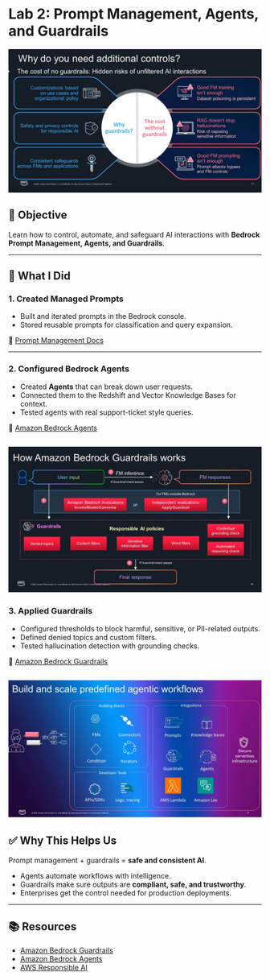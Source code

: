 # Lab 2: Prompt Management, Agents, and Guardrails  
![Knowledge Base](../images/g1.png)
## 🎯 Objective  
Learn how to control, automate, and safeguard AI interactions with **Bedrock Prompt Management, Agents, and Guardrails**.  

---

## 📝 What I Did  

### 1. Created Managed Prompts  
- Built and iterated prompts in the Bedrock console.  
- Stored reusable prompts for classification and query expansion.  

🔗 [Prompt Management Docs](https://docs.aws.amazon.com/bedrock/latest/userguide/prompt-management.html)  

---

### 2. Configured Bedrock Agents  
- Created **Agents** that can break down user requests.  
- Connected them to the Redshift and Vector Knowledge Bases for context.  
- Tested agents with real support-ticket style queries.  

🔗 [Amazon Bedrock Agents](https://docs.aws.amazon.com/bedrock/latest/userguide/agents.html)  

![Knowledge Base](../images/g2.png)
---

### 3. Applied Guardrails  
- Configured thresholds to block harmful, sensitive, or PII-related outputs.  
- Defined denied topics and custom filters.  
- Tested hallucination detection with grounding checks.  

🔗 [Amazon Bedrock Guardrails](https://docs.aws.amazon.com/bedrock/latest/userguide/guardrails.html)  

![Knowledge Base](../images/ag1.png)
---

## ✅ Why This Helps Us  
Prompt management + guardrails = **safe and consistent AI**.  
- Agents automate workflows with intelligence.  
- Guardrails make sure outputs are **compliant, safe, and trustworthy**.  
- Enterprises get the control needed for production deployments.  

---

## 📚 Resources  
- [Amazon Bedrock Guardrails](https://docs.aws.amazon.com/bedrock/latest/userguide/guardrails.html)  
- [Amazon Bedrock Agents](https://docs.aws.amazon.com/bedrock/latest/userguide/agents.html)  
- [AWS Responsible AI](https://aws.amazon.com/machine-learning/responsible-ai/)  
